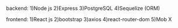 backend:
1)Node js
2)Express
3)PostgreSQL
4)Sequelize (ORM)

frontend:
1)React js
2)bootstrap
3)axios
4)react-router-dom
5)Mob X